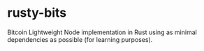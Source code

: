 # rusty-bits

Bitcoin Lightweight Node implementation in Rust using as minimal dependencies as possible (for learning purposes).
